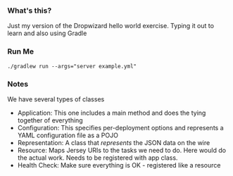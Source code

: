 ### What's this?

Just my version of the Dropwizard hello world exercise. Typing it out to learn and also using Gradle

### Run Me

```
./gradlew run --args="server example.yml"
```

### Notes

We have several types of classes

- Application: This one includes a main method and does the tying together of everything
- Configuration: This specifies per-deployment options and represents a YAML configuration file as a POJO
- Representation: A class that _represents_ the JSON data on the wire
- Resource: Maps Jersey URIs to the tasks we need to do. Here would do the actual work. Needs to be registered with app
    class.
- Health Check: Make sure everything is OK - registered like a resource
